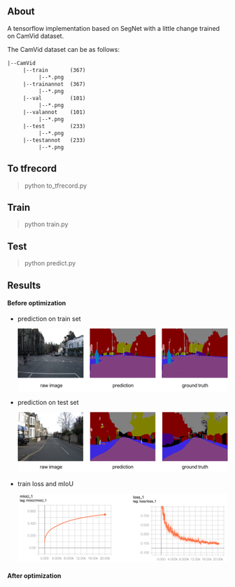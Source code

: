 ## About
A tensorflow implementation based on SegNet with a little change trained on CamVid dataset.

The CamVid dataset can be as follows:

```
|--CamVid
     |--train       (367)
          |--*.png
     |--trainannot  (367)
          |--*.png
     |--val         (101)
          |--*.png  
     |--valannot    (101)
          |--*.png
     |--test        (233)
          |--*.png
     |--testannot   (233)
          |--*.png
```

## To tfrecord

> python to_tfrecord.py

## Train

> python train.py

## Test

> python predict.py 

## Results

#### Before optimization

+ prediction on train set
    
    ![](./testresults/train_1_before_opt.png)
    
+ prediction on test set

    ![](./testresults/test_1_before_opt.png)

+ train loss and mIoU

    ![](./testresults/train_loss_iou_before_opt.png)


#### After optimization
